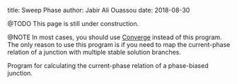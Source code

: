 title:  Sweep Phase
author: Jabir Ali Ouassou
date:   2018-08-30

@TODO
  This page is still under construction.

@NOTE
  In most cases, you should use [Converge](converge.html) instead of this program.
  The only reason to use this program is if you need to map the current-phase relation of a junction with multiple stable solution branches.

Program for calculating the current-phase relation of a phase-biased junction.
